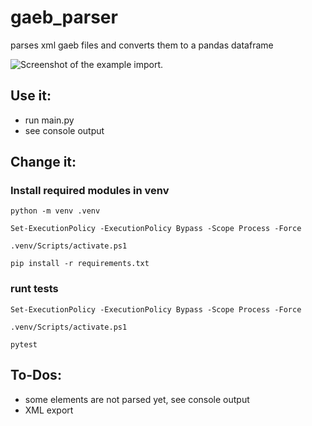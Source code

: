 # gaeb_parser
parses xml gaeb files and converts them to a pandas dataframe

![Screenshot of the example import.](example_screenshot.jpg)

## Use it:
- run main.py
- see console output

## Change it:

### Install required modules in venv

`python -m venv .venv`

`Set-ExecutionPolicy -ExecutionPolicy Bypass -Scope Process -Force`

`.venv/Scripts/activate.ps1`

`pip install -r requirements.txt`


### runt tests
`Set-ExecutionPolicy -ExecutionPolicy Bypass -Scope Process -Force`

`.venv/Scripts/activate.ps1`

`pytest`

## To-Dos:
- some elements are not parsed yet, see console output
- XML export